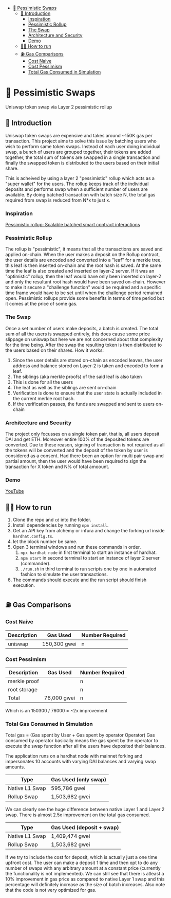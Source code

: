 - [📜 Pessimistic Swaps](#-pessimistic-swaps)
  - [📝 Introduction](#-introduction)
    - [Inspiration](#inspiration)
    - [Pessimistic Rollup](#pessimistic-rollup)
    - [The Swap](#the-swap)
    - [Architecture and Security](#architecture-and-security)
    - [Demo](#demo)
  - [🏃‍♂️ How to run](#️-how-to-run)
  - [⛽️ Gas Comparisons](#️-gas-comparisons)
    - [Cost Naive](#cost-naive)
    - [Cost Pessimism](#cost-pessimism)
    - [Total Gas Consumed in Simulation](#total-gas-consumed-in-simulation)

# 📜 Pessimistic Swaps

Uniswap token swap via Layer 2 pessimistic rollup

## 📝 Introduction

Uniswap token swaps are expensive and takes around ~150K gas per transaction. This project aims to solve this issue by batching users who wish to perform same token swaps. Instead of each user doing individual swap, a bunch of users are grouped together, their tokens are added together, the total sum of tokens are swapped in a single transaction and finally the swapped token is distributed to the users based on their initial share.

This is acheived by using a layer 2 "pessimistic" rollup which acts as a "super wallet" for the users. The rollup keeps track of the individual deposits and performs swap when a sufficient number of users are available. By doing batched transaction with batch size N, the total gas required from swap is reduced from N\*x to just x.

### Inspiration

[Pessimistic rollup: Scalable batched smart contract interactions](https://ethresear.ch/t/pessimistic-rollup-scalable-batched-smart-contract-interactions/7765)

### Pessimistic Rollup

The rollup is "pessimistic", it means that all the transactions are saved and applied on-chain. When the user makes a deposit on the Rollup contract, the user details are encoded and converted into a "leaf" for a merkle tree, this leaf is then inserted on-chain and the root hash is saved. At the same time the leaf is also created and inserted on layer-2 server.
If it was an "optimistic" rollup, then the leaf would have only been inserted on layer-2 and only the resultant root hash would have been saved on-chain. However to make it secure a "challenge function" would be required and a specific time frame would have to be set until when the challenge period remained open.
Pessimistic rollups provide some benefits in terms of time period but it comes at the price of some gas.

### The Swap

Once a set number of users make deposits, a batch is created. The total sum of all the users is swapped entirely, this does cause some price slippage on uniswap but here we are not concerned about that complexity for the time being. After the swap the resulting token is then distributed to the users based on their shares.
How it works:

1. Since the user details are stored on-chain as encoded leaves, the user address and balance stored on Layer-2 is taken and encoded to form a leaf.
2. The siblings (aka merkle proofs) of the said leaf is also taken
3. This is done for all the users
4. The leaf as well as the siblings are sent on-chain
5. Verification is done to ensure that the user state is actually included in the current merkle root hash.
6. If the verification passes, the funds are swapped and sent to users on-chain

### Architecture and Security

The project only focusses on a single token pair, that is, all users deposit DAI and get ETH. Moreover entire 100% of the deposited tokens are converted. Due to these reason, signing of transaction is not required as all the tokens will be converted and the deposit of the token by user is considered as a consent.
Had there been an option for multi pair swap and partial amount, then the user would have been required to sign the transaction for X token and N% of total amoount.

### Demo

[YouTube](https://www.youtube.com/watch?v=KGp5uvnfkTk)

## 🏃‍♂️ How to run

1. Clone the repo and `cd` into the folder.
2. Install dependencies by running `npm install`.
3. Get an API key from alchemy or infura and change the forking url inside `hardhat.config.ts`.
4. let the block number be same.
5. Open 3 terminal windows and run these commands in order.
   1. `npx hardhat node` in first terminal to start an instance of hardhat.
   2. `npm start` in second terminal to start an instance of layer 2 server (commander).
   3. `./run.sh` in third terminal to run scripts one by one in automated fashion to simulate the user transactions.
6. The commands should execute and the run script should finish execution.

## ⛽️ Gas Comparisons

### Cost Naive

| Description | Gas Used     | Number Required |
| ----------- | ------------ | --------------- |
| uniswap     | 150,300 gwei | n               |

### Cost Pessimism

| Description  | Gas Used    | Number Required |
| ------------ | ----------- | --------------- |
| merkle proof |             | n               |
| root storage |             | n               |
| Total        | 76,000 gwei | n               |

Which is an 150300 / 76000 = ~2x improvement

### Total Gas Consumed in Simulation

Total gas = (Gas spent by User + Gas spent by operator Operator)
Gas consumed by operator basically means the gas spent by the operator to execute the swap function after all the users have deposited their balances.

The application runs on a hardhat node with mainnet forking and impersonates 10 accounts with varying DAI balances and varying swap amounts.

| Type           | Gas Used (only swap) |
| -------------- | -------------------- |
| Native L1 Swap | 595,786 gwei         |
| Rollup Swap    | 1,503,682 gwei       |

We can clearly see the huge difference between native Layer 1 and Layer 2 swap. There is almost 2.5x improvement on the total gas consumed.

| Type           | Gas Used (deposit + swap) |
| -------------- | ------------------------- |
| Native L1 Swap | 1,409,474 gwei            |
| Rollup Swap    | 1,503,682 gwei            |

If we try to include the cost for deposit, which is actually just a one time upfront cost. The user can make a deposit 1 time and then opt to do any number of swaps with any arbitrary amount at a constant price (currently the functionality is not implemented). We can still see that there is atleast a 10% improvement in gas price as compared to native Layer 1 swap and this percentage will definitely increase as the size of batch increases. Also note that the code is not very optimized for gas.
